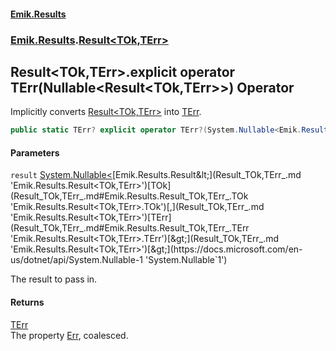 #### [Emik.Results](index.md 'index')
### [Emik.Results](Emik.Results.md 'Emik.Results').[Result&lt;TOk,TErr&gt;](Result_TOk,TErr_.md 'Emik.Results.Result<TOk,TErr>')

## Result<TOk,TErr>.explicit operator TErr(Nullable<Result<TOk,TErr>>) Operator

Implicitly converts [Result&lt;TOk,TErr&gt;](Result_TOk,TErr_.md 'Emik.Results.Result<TOk,TErr>') into [TErr](Result_TOk,TErr_.md#Emik.Results.Result_TOk,TErr_.TErr 'Emik.Results.Result<TOk,TErr>.TErr').

```csharp
public static TErr? explicit operator TErr?(System.Nullable<Emik.Results.Result<TOk,TErr>> result);
```
#### Parameters

<a name='Emik.Results.Result_TOk,TErr_.op_ExplicitTErr(System.Nullable_Emik.Results.Result_TOk,TErr__).result'></a>

`result` [System.Nullable&lt;](https://docs.microsoft.com/en-us/dotnet/api/System.Nullable-1 'System.Nullable`1')[Emik.Results.Result&lt;](Result_TOk,TErr_.md 'Emik.Results.Result<TOk,TErr>')[TOk](Result_TOk,TErr_.md#Emik.Results.Result_TOk,TErr_.TOk 'Emik.Results.Result<TOk,TErr>.TOk')[,](Result_TOk,TErr_.md 'Emik.Results.Result<TOk,TErr>')[TErr](Result_TOk,TErr_.md#Emik.Results.Result_TOk,TErr_.TErr 'Emik.Results.Result<TOk,TErr>.TErr')[&gt;](Result_TOk,TErr_.md 'Emik.Results.Result<TOk,TErr>')[&gt;](https://docs.microsoft.com/en-us/dotnet/api/System.Nullable-1 'System.Nullable`1')

The result to pass in.

#### Returns
[TErr](Result_TOk,TErr_.md#Emik.Results.Result_TOk,TErr_.TErr 'Emik.Results.Result<TOk,TErr>.TErr')  
The property [Err](Result_TOk,TErr_.Err.md 'Emik.Results.Result<TOk,TErr>.Err'), coalesced.